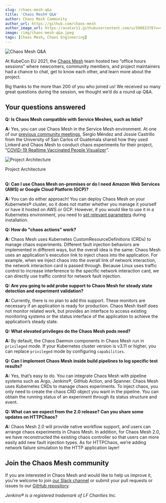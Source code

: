 ```yaml
---
slug: /chaos-mesh-q&a
title: 'Chaos Mesh® Q&A'
author: Chaos Mesh Community
author_url: https://github.com/chaos-mesh
author_image_url: https://avatars1.githubusercontent.com/u/59082378?v=4
image: /img/chaos-mesh-q&a.jpeg
tags: [Chaos Mesh, Chaos Engineering]
---
```


![Chaos Mesh Q&A](/img/chaos-mesh-q&a.jpeg)

At KubeCon EU 2021, the [Chaos Mesh](https://chaos-mesh.org/) team hosted two “office hours sessions” where newcomers, community members, and project maintainers had a chance to chat, get to know each other, and learn more about the project. 

<!--truncate-->

Big thanks to the more than 200 of you who joined us! We received so many great questions during the session, we thought we’d do a round up Q&A.


## Your questions answered

**Q: Is Chaos Mesh compatible with Service Meshes, such as Istio?** 

**A:** Yes, you can use Chaos Mesh in the Service Mesh environment. At one of our [previous community meetings](https://www.youtube.com/watch?v=paIgJYOhdGw), Sergio Méndez and Jossie Castrillo from the University of San Carlos of Guatemala shared how they used Linkerd and Chaos Mesh to conduct chaos experiments for their project, “[COVID-19 Realtime Vaccinated People Visualizer](https://github.com/sergioarmgpl/operating-systems-usac-course/blob/master/lang/en/projects/project1v3/project1.md)”.

![Project Architecture](/img/chaos-mesh-linkerd-architecture.png)

<div class="caption-center"> Project Architecture </div>

<br/>

**Q: Can I use Chaos Mesh on-premises or do I need Amazon Web Services (AWS) or Google Cloud Platform (GCP)?**

**A:** You can do either approach! You can deploy Chaos Mesh on your Kubernetes® cluster, so it does not matter whether you manage it yourself or have it hosted on AWS or GCP. However, if you would like to use it in a Kubernetes environment, you need to [set relevant parameters](https://chaos-mesh.org/docs/user_guides/installation) during installation.

**Q: How do "chaos actions" work?**

**A:** Chaos Mesh uses Kubernetes CustomResourceDefinitions (CRDs) to manage chaos experiments. Different fault injection behaviors are implemented in different ways, but the overall idea is the same: Chaos Mesh uses an application's execution link to inject chaos into the application. For example, when we inject chaos into the overall link of network interaction, the network interaction card is passed through. Because Linux uses traffic control to increase interference to the specific network interaction card, we can directly use traffic control for network fault injection.

**Q: Are you going to add probe support to Chaos Mesh for steady state detection and experiment validation?**

**A:**  Currently, there is no plan to add this support. These monitors are necessary if an application is ready for production. Chaos Mesh itself does not monitor related work, but provides an interface to access existing monitoring systems or the status interface of the application to achieve the application’s steady state.

**Q: What elevated privileges do the Chaos Mesh pods need?** 

**A:** By default, the Chaos Daemon components in Chaos Mesh run in `privileged` mode. If your Kubernetes cluster version is v3.11 or higher, you can replace `privileged` mode by configuring `capabilities`.

**Q: Can I implement Chaos Mesh inside build pipelines to log specific test results?** 

**A:** Yes, that’s easy to do. You can integrate Chaos Mesh with pipeline systems such as Argo, Jenkins®, GitHub Action, and Spanner. Chaos Mesh uses Kubernetes CRDs to manage chaos experiments. To inject chaos, you only need to create the chaos CRD object you want in the pipeline. You can obtain the running status of an experiment through its status structure and event.

**Q: What can we expect from the 2.0 release? Can you share some updates on HTTPChaos?**

**A:** Chaos Mesh 2.0 will provide native workflow support, and users can arrange chaos experiments in Chaos Mesh. In addition, for Chaos Mesh 2.0, we have reconstructed the existing chaos controller so that users can more easily add new fault injection types. As for HTTPChaos, we’re adding network failure simulation to the HTTP application layer!


## Join the Chaos Mesh community

If you are interested in Chaos Mesh and would like to help us improve it, you're welcome to join [our Slack channel](https://slack.cncf.io/) or submit your pull requests or issues to our [GitHub repository](https://github.com/chaos-mesh/chaos-mesh).





_Jenkins® is a registered trademark of LF Charities Inc._